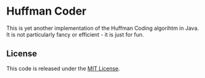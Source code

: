 Huffman Coder
=============

This is yet another implementation of the Huffman Coding algorihtm
in Java. It is not particularly fancy or efficient - it is just for fun.

License
-------

This code is released under the [MIT License](http://www.opensource.org/licenses/MIT).
